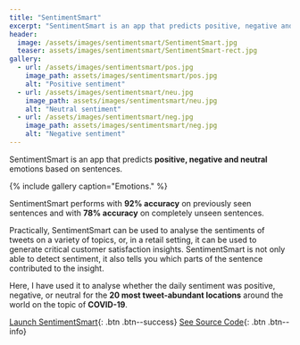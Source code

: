 ```yaml
---
title: "SentimentSmart"
excerpt: "SentimentSmart is an app that predicts positive, negative and neutral emotions based on sentences."
header:
  image: /assets/images/sentimentsmart/SentimentSmart.jpg
  teaser: assets/images/sentimentsmart/SentimentSmart-rect.jpg
gallery:
  - url: /assets/images/sentimentsmart/pos.jpg
    image_path: assets/images/sentimentsmart/pos.jpg
    alt: "Positive sentiment"
  - url: /assets/images/sentimentsmart/neu.jpg
    image_path: assets/images/sentimentsmart/neu.jpg
    alt: "Neutral sentiment"
  - url: /assets/images/sentimentsmart/neg.jpg
    image_path: assets/images/sentimentsmart/neg.jpg
    alt: "Negative sentiment"
---
```


SentimentSmart is an app that predicts **positive, negative and neutral** emotions based on sentences.

{% include gallery caption="Emotions." %}

SentimentSmart performs with **92% accuracy** on previously seen sentences and with **78% accuracy** on completely unseen sentences.

Practically, SentimentSmart can be used to analyse the sentiments of tweets on a variety of topics, or, in a retail setting, it can be used to generate critical customer satisfaction insights. SentimentSmart is not only able to detect sentiment, it also tells you which parts of the sentence contributed to the insight.

Here, I have used it to analyse whether the daily sentiment was positive, negative, or neutral for the **20 most tweet-abundant locations** around the world on the topic of **COVID-19**.

[Launch SentimentSmart](https://sentimentsmart.herokuapp.com/){: .btn .btn--success} [See Source Code](https://github.com/cyan-sunset/sentimentsmart){: .btn .btn--info}
